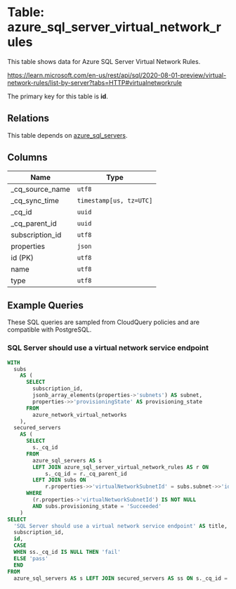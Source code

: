 # Table: azure_sql_server_virtual_network_rules

This table shows data for Azure SQL Server Virtual Network Rules.

https://learn.microsoft.com/en-us/rest/api/sql/2020-08-01-preview/virtual-network-rules/list-by-server?tabs=HTTP#virtualnetworkrule

The primary key for this table is **id**.

## Relations

This table depends on [azure_sql_servers](azure_sql_servers).

## Columns

| Name          | Type          |
| ------------- | ------------- |
|_cq_source_name|`utf8`|
|_cq_sync_time|`timestamp[us, tz=UTC]`|
|_cq_id|`uuid`|
|_cq_parent_id|`uuid`|
|subscription_id|`utf8`|
|properties|`json`|
|id (PK)|`utf8`|
|name|`utf8`|
|type|`utf8`|

## Example Queries

These SQL queries are sampled from CloudQuery policies and are compatible with PostgreSQL.

### SQL Server should use a virtual network service endpoint

```sql
WITH
  subs
    AS (
      SELECT
        subscription_id,
        jsonb_array_elements(properties->'subnets') AS subnet,
        properties->>'provisioningState' AS provisioning_state
      FROM
        azure_network_virtual_networks
    ),
  secured_servers
    AS (
      SELECT
        s._cq_id
      FROM
        azure_sql_servers AS s
        LEFT JOIN azure_sql_server_virtual_network_rules AS r ON
            s._cq_id = r._cq_parent_id
        LEFT JOIN subs ON
            r.properties->>'virtualNetworkSubnetId' = subs.subnet->>'id'
      WHERE
        (r.properties->'virtualNetworkSubnetId') IS NOT NULL
        AND subs.provisioning_state = 'Succeeded'
    )
SELECT
  'SQL Server should use a virtual network service endpoint' AS title,
  subscription_id,
  id,
  CASE
  WHEN ss._cq_id IS NULL THEN 'fail'
  ELSE 'pass'
  END
FROM
  azure_sql_servers AS s LEFT JOIN secured_servers AS ss ON s._cq_id = ss._cq_id;
```


